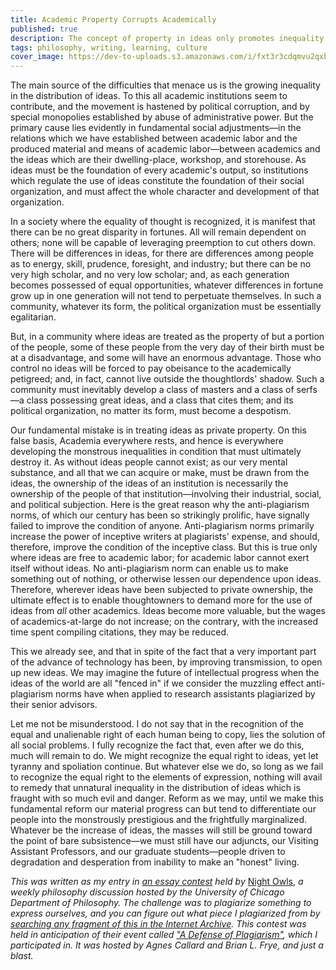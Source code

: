```yaml
---
title: Academic Property Corrupts Academically
published: true
description: The concept of property in ideas only promotes inequality.
tags: philosophy, writing, learning, culture
cover_image: https://dev-to-uploads.s3.amazonaws.com/i/fxt3r3cdqmvu2qxbtmh8.png
---
```


The main source of the difficulties that menace us is the growing inequality in the distribution of ideas. To this all academic institutions seem to contribute, and the movement is hastened by political corruption, and by special monopolies established by abuse of administrative power. But the primary cause lies evidently in fundamental social adjustments—in the relations which we have established between academic labor and the produced material and means of academic labor—between academics and the ideas which are their dwelling-place, workshop, and storehouse. As ideas must be the foundation of every academic's output, so institutions which regulate the use of ideas constitute the foundation of their social organization, and must affect the whole character and development of that organization.

In a society where the equality of thought is recognized, it is manifest that there can be no great disparity in fortunes. All will remain dependent on others; none will be capable of leveraging preemption to cut others down. There will be differences in ideas, for there are differences among people as to energy, skill, prudence, foresight, and industry; but there can be no very high scholar, and no very low scholar; and, as each generation becomes possessed of equal opportunities, whatever differences in fortune grow up in one generation will not tend to perpetuate themselves. In such a community, whatever its form, the political organization must be essentially egalitarian.

But, in a community where ideas are treated as the property of but a portion of the people, some of these people from the very day of their birth must be at a disadvantage, and some will have an enormous advantage. Those who control no ideas will be forced to pay obeisance to the academically petigreed; and, in fact, cannot live outside the thoughtlords' shadow. Such a community must inevitably develop a class of masters and a class of serfs—a class possessing great ideas, and a class that cites them; and its political organization, no matter its form, must become a despotism.

Our fundamental mistake is in treating ideas as private property. On this false basis, Academia everywhere rests, and hence is everywhere developing the monstrous inequalities in condition that must ultimately destroy it. As without ideas people cannot exist; as our very mental substance, and all that we can acquire or make, must be drawn from the ideas, the ownership of the ideas of an institution is necessarily the ownership of the people of that institution—involving their industrial, social, and political subjection. Here is the great reason why the anti-plagiarism norms, of which our century has been so strikingly prolific, have signally failed to improve the condition of anyone. Anti-plagiarism norms primarily increase the power of inceptive writers at plagiarists' expense, and should, therefore, improve the condition of the inceptive class. But this is true only where ideas are free to academic labor; for academic labor cannot exert itself without ideas. No anti-plagiarism norm can enable us to make something out of nothing, or otherwise lessen our dependence upon ideas. Therefore, wherever ideas have been subjected to private ownership, the ultimate effect is to enable thoughtowners to demand more for the use of ideas from *all* other academics. Ideas become more valuable, but the wages of academics-at-large do not increase; on the contrary, with the increased time spent compiling citations, they may be reduced.

This we already see, and that in spite of the fact that a very important part of the advance of technology has been, by improving transmission, to open up new ideas. We may imagine the future of intellectual progress when the ideas of the world are all "fenced in" if we consider the muzzling effect anti-plagiarism norms have when applied to research assistants plagiarized by their senior advisors.

Let me not be misunderstood. I do not say that in the recognition of the equal and unalienable right of each human being to copy, lies the solution of all social problems. I fully recognize the fact that, even after we do this, much will remain to do. We might recognize the equal right to ideas, yet let tyranny and spoliation continue. But whatever else we do, so long as we fail to recognize the equal right to the elements of expression, nothing will avail to remedy that unnatural inequality in the distribution of ideas which is fraught with so much evil and danger. Reform as we may, until we make this fundamental reform our material progress can but tend to differentiate our people into the monstrously prestigious and the frightfully marginalized. Whatever be the increase of ideas, the masses will still be ground toward the point of bare subsistence—we must still have our adjuncts, our Visiting Assistant Professors, and our graduate students—people driven to degradation and desperation from inability to make an "honest" living.

*This was written as my entry in [an essay contest](https://voices.uchicago.edu/nightowls/winning-essays/) held by* [Night Owls](https://voices.uchicago.edu/nightowls/), *a weekly philosophy discussion hosted by the University of Chicago Department of Philosophy. The challenge was to plagiarize something to express ourselves, and you can figure out what piece I plagiarized from by [searching any fragment of this in the Internet Archive](https://archive.org/search.php?query=%22Our%20fundamental%20mistake%20is%20in%20treating%22&sin=TXT). This contest was held in anticipation of their event called ["A Defense of Plagiarism"](https://www.crowdcast.io/e/vewgyp4j), which I participated in. It was hosted by Agnes Callard and Brian L. Frye, and just a blast.*
